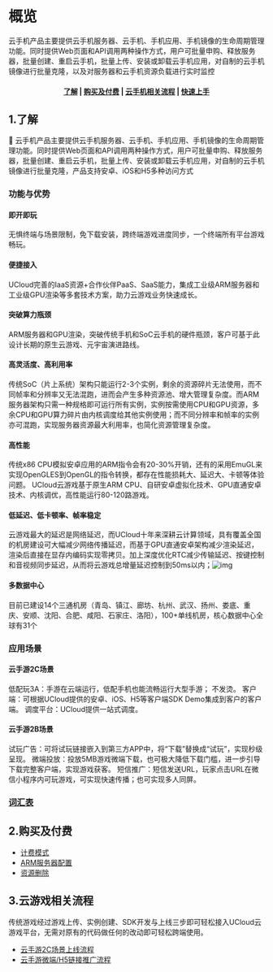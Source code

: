 <!-- 以下是参考的目录模版，旨在建议产品文档应该包含的内容模块。实际章节划分可根据实际内容进行调整 -->
# 概览

云手机产品主要提供云手机服务器、云手机、手机应用、手机镜像的生命周期管理功能。同时提供Web页面和API调用两种操作方式，用户可批量申购、释放服务器，批量创建、重启云手机，批量上传、安装或卸载云手机应用，对自制的云手机镜像进行批量克隆，以及对服务器和云手机资源负载进行实时监控

#### <center>[了解](#_1了解)   |   [购买及付费](#_2购买及付费)   |   [云手机相关流程](#_3云手机相关流程)  |   [快速上手](#_4云手机操作指南)  </center>  

## 1.了解

	云手机产品主要提供云手机服务器、云手机、手机应用、手机镜像的生命周期管理功能。同时提供Web页面和API调用两种操作方式，用户可批量申购、释放服务器，批量创建、重启云手机，批量上传、安装或卸载云手机应用，对自制的云手机镜像进行批量克隆，产品支持安卓、iOS和H5多种访问方式

### 功能与优势
#### 即开即玩
无惧终端与场景限制，免下载安装，跨终端游戏进度同步，一个终端所有平台游戏畅玩。
#### 便捷接入
UCloud完善的IaaS资源+合作伙伴PaaS、SaaS能力，集成工业级ARM服务器和工业级GPU渲染等多套技术方案，助力云游戏业务快速成长。
#### 突破算力瓶颈
ARM服务器和GPU渲染，突破传统手机和SoC云手机的硬件瓶颈，客户可基于此设计长期的原生云游戏、元宇宙演进路线。
#### 高灵活度、高利用率
传统SoC（片上系统）架构只能运行2-3个实例，剩余的资源碎片无法使用，而不同帧率和分辨率又无法混跑，进而会产生多种资源池、增大管理复杂度。而ARM服务器架构只需一种规格即可运行所有实例，实例按需使用CPU和GPU资源，多余CPU和GPU算力碎片由内核调度给其他实例使用；而不同分辨率和帧率的实例亦可混跑，实现服务器资源最大利用率，也简化资源管理复杂度。
####  高性能
传统x86 CPU模拟安卓应用的ARM指令会有20-30%开销，还有的采用EmuGL来实现OpenGLES到OpenGL的指令转换，都存在性能损耗大、延迟大、卡顿等体验问题。
UCloud云游戏基于原生ARM CPU、自研安卓虚拟化技术、GPU直通安卓技术、内核调优，高性能运行80-120路游戏。
####  低延迟、低卡顿率、帧率稳定
云游戏最大的延迟是网络延迟，而UCloud十年来深耕云计算领域，具有覆盖全国的机房建设可大幅减少网络传播延迟，而基于GPU直通安卓架构减少渲染延迟，渲染后直接在显存内编码实现零拷贝。加上深度优化RTC减少传输延迟、按键控制和音视频同步延迟，从而将云游戏总增量延迟控制到50ms以内；![img](images/rate.jpg)
####  多数据中心
目前已建设14个三通机房（青岛、镇江、廊坊、杭州、武汉、扬州、娄底、重庆、安顺、沈阳、合肥、咸阳、石家庄、洛阳），100+单线机房，核心数据中心全球有31个

### 应用场景
#### 云手游2C场景
低配玩3A：手游在云端运行，低配手机也能流畅运行大型手游； 不发烫。
客户端：可根据UCloud提供的安卓、iOS、H5等客户端SDK Demo集成到客户的客户端。
调度平台：UCloud提供一站式调度。
#### 云手游2B场景
试玩广告：可将试玩链接嵌入到第三方APP中，将“下载”替换成“试玩”，实现秒级呈现。
微端投放：投放5MB游戏微端下载，也可极大降低下载门槛，进一步引导下载完整客户端，实现游戏获客。
短信推广：短信发送URL，玩家点击URL在微信小程序内可玩游戏，可实现快速传播；也可实现多人同屏。
### [词汇表](/ucgs/_glossary.md)



## 2.购买及付费

* [计费模式](/ucgs/price#计费模式)
* [ARM服务器配置](/ucgs/price#AMR服务器配置)
* [资源删除](/ucgs/price#资源删除)



## 3.云游戏相关流程

传统游戏经过游戏上传、实例创建、SDK开发与上线三步即可轻松接入UCloud云游戏平台，无需对原有的代码做任何的改动即可轻松跨端使用。

  * [云手游2C场景上线流程](/ucgs/user_flow#云手游2C场景上线流程)
  * [云手游微端/H5链接推广流程](/ucgs/user_flow#云手游微端/H5链接推广流程)

